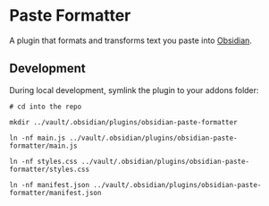 # Paste Formatter
A plugin that formats and transforms text you paste into [Obsidian](https://obsidian.md/).

## Development
During local development, symlink the plugin to your addons folder:
```
# cd into the repo

mkdir ../vault/.obsidian/plugins/obsidian-paste-formatter

ln -nf main.js ../vault/.obsidian/plugins/obsidian-paste-formatter/main.js

ln -nf styles.css ../vault/.obsidian/plugins/obsidian-paste-formatter/styles.css

ln -nf manifest.json ../vault/.obsidian/plugins/obsidian-paste-formatter/manifest.json
```
